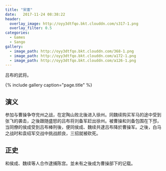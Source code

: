 ```yaml
---
title: "宋憲"
date:   2017-11-24 08:38:22
header:
  overlay_image: http://oyy3dtfqo.bkt.clouddn.com/s317-1.png
  overlay_filter: 0.5
categories:
  - Games
  - Sango
gallery:
  - image_path: http://oyy3dtfqo.bkt.clouddn.com/368-1.png
  - image_path: http://oyy3dtfqo.bkt.clouddn.com/a172-1.png
  - image_path: http://oyy3dtfqo.bkt.clouddn.com/a126-1.png
---
```


吕布的武将。

{% include gallery caption="page.title" %}

## 演义

参加与曹操争夺兖州之战，在定陶山败北後进入徐州。同魏续购买军马的途中受到张飞的袭击，之後跟随盛怒的吕布将刘备军赶出徐州。被曹操和刘备包围在下邳，当同僚的侯成受到吕布棒刑後，便同侯成、魏续共逮吕布降於曹操军。之後，白马之战时和袁绍军交战中挑战颜良，三招就被砍死。

## 正史

和侯成、魏续等人合作逮捕陈宫。並未有之後成为曹操部下的记载。